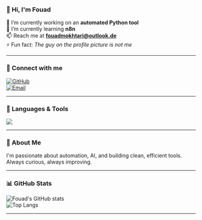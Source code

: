 ### 👋 Hi, I'm Fouad

🔭 I’m currently working on an **automated Python tool**  
🌱 I’m currently learning **n8n**  
📫 Reach me at **[fouadmokhtari@outlook.de](mailto:fouadmokhtari@outlook.de)**  
⚡ Fun fact: *The guy on the profile picture is not me*

---

### 🤝 Connect with me  
[![GitHub](https://img.shields.io/badge/GitHub-181717?style=for-the-badge&logo=github&logoColor=white)](https://github.com/fouad1806)  
[![Email](https://img.shields.io/badge/Email-0078D4?style=for-the-badge&logo=microsoft-outlook&logoColor=white)](mailto:fouadmokhtari@outlook.de)

---

### 🧠 Languages & Tools  
<p align="left">
  <img src="https://skillicons.dev/icons?i=python,opencv,pytorch,tensorflow,scikitlearn,seaborn,pandas,mysql,html,css,docker,git,illustrator" />
</p>

---

### 💬 About Me  
I'm passionate about automation, AI, and building clean, efficient tools.  
Always curious, always improving.

---

### 📊 GitHub Stats  

![Fouad's GitHub stats](https://github-readme-stats.vercel.app/api?username=fouad1806&show_icons=true&theme=tokyonight)  
![Top Langs](https://github-readme-stats.vercel.app/api/top-langs/?username=fouad1806&layout=compact&theme=tokyonight)

---
